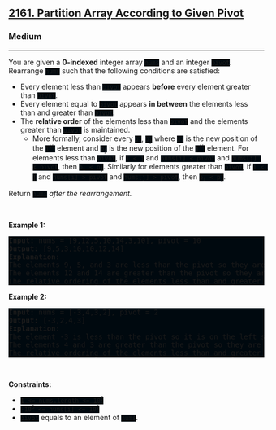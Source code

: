 <h2><a href="https://leetcode.com/problems/partition-array-according-to-given-pivot/">2161. Partition Array According to Given Pivot</a></h2><h3>Medium</h3><hr><div><p>You are given a <strong>0-indexed</strong> integer array <code style="background: rgb(0, 9, 15) !important;">nums</code> and an integer <code style="background: rgb(0, 9, 15) !important;">pivot</code>. Rearrange <code style="background: rgb(0, 9, 15) !important;">nums</code> such that the following conditions are satisfied:</p>

<ul>
	<li>Every element less than <code style="background: rgb(0, 9, 15) !important;">pivot</code> appears <strong>before</strong> every element greater than <code style="background: rgb(0, 9, 15) !important;">pivot</code>.</li>
	<li>Every element equal to <code style="background: rgb(0, 9, 15) !important;">pivot</code> appears <strong>in between</strong> the elements less than and greater than <code style="background: rgb(0, 9, 15) !important;">pivot</code>.</li>
	<li>The <strong>relative order</strong> of the elements less than <code style="background: rgb(0, 9, 15) !important;">pivot</code> and the elements greater than <code style="background: rgb(0, 9, 15) !important;">pivot</code> is maintained.
	<ul>
		<li>More formally, consider every <code style="background: rgb(0, 9, 15) !important;">p<sub>i</sub></code>, <code style="background: rgb(0, 9, 15) !important;">p<sub>j</sub></code> where <code style="background: rgb(0, 9, 15) !important;">p<sub>i</sub></code> is the new position of the <code style="background: rgb(0, 9, 15) !important;">i<sup>th</sup></code> element and <code style="background: rgb(0, 9, 15) !important;">p<sub>j</sub></code> is the new position of the <code style="background: rgb(0, 9, 15) !important;">j<sup>th</sup></code> element. For elements less than <code style="background: rgb(0, 9, 15) !important;">pivot</code>, if <code style="background: rgb(0, 9, 15) !important;">i &lt; j</code> and <code style="background: rgb(0, 9, 15) !important;">nums[i] &lt; pivot</code> and <code style="background: rgb(0, 9, 15) !important;">nums[j] &lt; pivot</code>, then <code style="background: rgb(0, 9, 15) !important;">p<sub>i</sub> &lt; p<sub>j</sub></code>. Similarly for elements greater than <code style="background: rgb(0, 9, 15) !important;">pivot</code>, if <code style="background: rgb(0, 9, 15) !important;">i &lt; j</code> and <code style="background: rgb(0, 9, 15) !important;">nums[i] &gt; pivot</code> and <code style="background: rgb(0, 9, 15) !important;">nums[j] &gt; pivot</code>, then <code style="background: rgb(0, 9, 15) !important;">p<sub>i</sub> &lt; p<sub>j</sub></code>.</li>
	</ul>
	</li>
</ul>

<p>Return <code style="background: rgb(0, 9, 15) !important;">nums</code><em> after the rearrangement.</em></p>

<p>&nbsp;</p>
<p><strong class="example">Example 1:</strong></p>

<pre style="background: rgb(0, 9, 15) !important;"><strong>Input:</strong> nums = [9,12,5,10,14,3,10], pivot = 10
<strong>Output:</strong> [9,5,3,10,10,12,14]
<strong>Explanation:</strong> 
The elements 9, 5, and 3 are less than the pivot so they are on the left side of the array.
The elements 12 and 14 are greater than the pivot so they are on the right side of the array.
The relative ordering of the elements less than and greater than pivot is also maintained. [9, 5, 3] and [12, 14] are the respective orderings.
</pre>

<p><strong class="example">Example 2:</strong></p>

<pre style="background: rgb(0, 9, 15) !important;"><strong>Input:</strong> nums = [-3,4,3,2], pivot = 2
<strong>Output:</strong> [-3,2,4,3]
<strong>Explanation:</strong> 
The element -3 is less than the pivot so it is on the left side of the array.
The elements 4 and 3 are greater than the pivot so they are on the right side of the array.
The relative ordering of the elements less than and greater than pivot is also maintained. [-3] and [4, 3] are the respective orderings.
</pre>

<p>&nbsp;</p>
<p><strong>Constraints:</strong></p>

<ul>
	<li><code style="background: rgb(0, 9, 15) !important;">1 &lt;= nums.length &lt;= 10<sup>5</sup></code></li>
	<li><code style="background: rgb(0, 9, 15) !important;">-10<sup>6</sup> &lt;= nums[i] &lt;= 10<sup>6</sup></code></li>
	<li><code style="background: rgb(0, 9, 15) !important;">pivot</code> equals to an element of <code style="background: rgb(0, 9, 15) !important;">nums</code>.</li>
</ul>
</div>